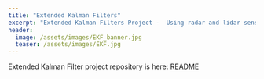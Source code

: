 ```yaml
---
title: "Extended Kalman Filters"
excerpt: "Extended Kalman Filters Project -  Using radar and lidar sensors to estimate path of another object."
header:
  image: /assets/images/EKF_banner.jpg
  teaser: /assets/images/EKF.jpg
---
```


Extended Kalman Filter project repository is here: [README](https://github.com/scollins83/CarND-Extended-Kalman-Filter-Project/blob/master/src/FusionEKF.cpp)

